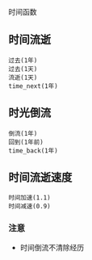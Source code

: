 时间函数

## 时间流逝

```re0
过去(1年)
过去(1天)
流逝(1天)
time_next(1年)
```

## 时光倒流

```re0
倒流(1年)
回到(1年前)
time_back(1年)
```


## 时间流逝速度

```re0
时间加速(1.1)
时间减速(0.9)
```

### 注意

- 时间倒流不清除经历

